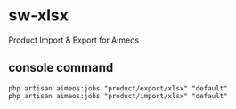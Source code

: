 # sw-xlsx
Product Import &amp; Export for Aimeos
## console command
```
php artisan aimeos:jobs "product/export/xlsx" "default"
php artisan aimeos:jobs "product/import/xlsx" "default"
```
